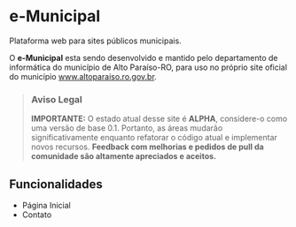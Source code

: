 # e-Municipal

Plataforma web para sites públicos municipais. 

O **e-Municipal** esta sendo desenvolvido e mantido pelo departamento de informática do município de Alto Paraíso-RO, para uso no próprio site oficial do município <a href='http://www.altoparaiso.ro.gov.br'>www.altoparaiso.ro.gov.br</a>.

> ### Aviso Legal
> **IMPORTANTE:** O estado atual desse site é **ALPHA**, considere-o como uma versão de base 0.1. Portanto, as áreas mudarão significativamente enquanto refatorar o código atual e implementar novos recursos. **Feedback com melhorias e pedidos de pull da comunidade são altamente apreciados e aceitos.**




## Funcionalidades

- Página Inicial
- Contato